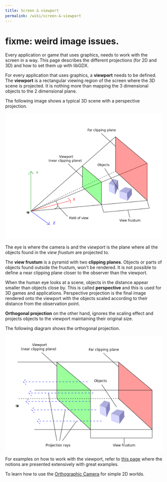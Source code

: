 ```yaml
---
title: Screen & viewport
permalink: /wiki/screen-&-viewport
---
```

# fixme: weird image issues.

Every application or game that uses graphics, needs to work with the screen in a way. This page describes the different projections (for 2D and 3D) and how to set them up with libGDX.

For every application that uses graphics, a **viewport** needs to be defined. The **viewport** is a rectangular viewing region of the screen where the 3D scene is projected. It is nothing more than mapping the 3 dimensional objects to the 2 dimensional plane. 

The following image shows a typical 3D scene with a perspective projection.

![images/screen-and-viewport1.png](/assets/wiki/images/screen-and-viewport1.png)

The eye is where the camera is and the *viewport* is the plane where all the objects found in the *view frustum* are projected to.

The **view frustum** is a pyramid with two **clipping planes**. Objects or parts of objects found outside the frustum, won't be rendered.
It is not possible to define a near clipping plane closer to the observer than the viewport.

When the human eye looks at a scene, objects in the distance appear smaller than objects close by. This is called **perspective** and this is used for 3D games and applications. Perspective projection is the final image rendered onto the viewport with the objects scaled according to their distance from the observation point.

**Orthogonal projection** on the other hand, ignores the scaling effect and projects objects to the viewport maintaining their original size.

The following diagram shows the orthogonal projection.

![images/screen-and-viewport2.png](/assets/wiki/images/screen-and-viewport2.png)

For examples on how to work with the viewport, refer to [this page](/wiki/projection,-viewport,-&-camera) where the notions are presented extensively with great examples.

To learn how to use the [Orthographic Camera](orthographic-camera) for simple 2D worlds.
